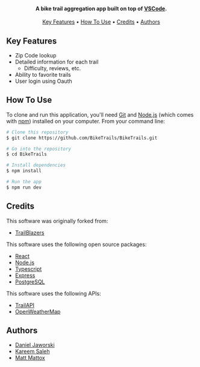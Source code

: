 <h4 align="center">A bike trail aggregation app built on top of <a href="https://code.visualstudio.com/" target="_blank">VSCode</a>.</h4>

<p align="center">
  <a href="#key-features">Key Features</a> •
  <a href="#how-to-use">How To Use</a> •
  <a href="#credits">Credits</a> •
  <a href="#authors">Authors</a>
</p>

## Key Features

* Zip Code lookup
* Detailed information for each trail
  - Difficulty, reviews, etc.
* Ability to favorite trails
* User login using Oauth

## How To Use

To clone and run this application, you'll need [Git](https://git-scm.com) and [Node.js](https://nodejs.org/en/download/) (which comes with [npm](http://npmjs.com)) installed on your computer. From your command line:

```bash
# Clone this repository
$ git clone https://github.com/BikeTrails/BikeTrails.git

# Go into the repository
$ cd BikeTrails

# Install dependencies
$ npm install

# Run the app
$ npm run dev
```

## Credits

This software was originally forked from:

- [TrailBlazers](https://github.com/CodesmithProjects/TrailBlazers)

This software uses the following open source packages:

- [React](https://react.dev/)
- [Node.js](https://nodejs.org/)
- [Typescript](https://www.typescriptlang.org/)
- [Express](https://expressjs.com/)
- [PostgreSQL](https://www.postgresql.org/)

This software uses the following APIs:

- [TrailAPI](https://rapidapi.com/trailapi/api/trailapi)
- [OpenWeatherMap](https://openweathermap.org/api)

## Authors
- [Daniel Jaworski](https://github.com/Djaworski1)
- [Kareem Saleh](https://github.com/kareemhs)
- [Matt Mattox](https://github.com/heyitsmattox)
